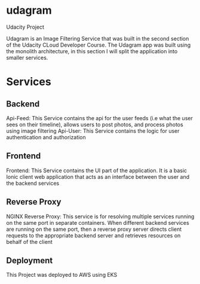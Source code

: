 # udagram
Udacity Project

Udagram is an Image Filtering Service that was built in the second section of the Udacity CLoud Developer Course. 
The Udagram app was built using the monolith architecture, in this section I will split the application into smaller services.

# Services
## Backend
Api-Feed: This Service contains the api for the user feeds (i.e what the user sees on their timeline), allows users to post photos, and process photos using image filtering
Api-User: This Service contains the logic for user authentication and authorization

## Frontend
Frontend: This Service contains the UI part of the application. It is a basic Ionic client web application that acts as an interface between the user and the backend services

## Reverse Proxy
NGINX Reverse Proxy: This service is for resolving multiple services running on the same port in separate containers. When different backend services are running on the same port, then a reverse proxy server directs client requests to the appropriate backend server and retrieves resources on behalf of the client

## Deployment
This Project was deployed to AWS using EKS
